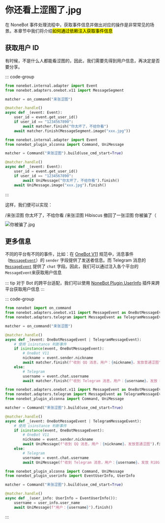 <script setup>
import { ref } from 'vue'

let cheated = ref(false)
</script>

# 你还看上涩图了.jpg

在 NoneBot 事件处理流程中，获取事件信息并做出对应的操作是非常常见的场景。本章节中我们将介绍<Mark>如何通过依赖注入获取事件信息</Mark>

## 获取用户 ID

有时候，不是什么人都能看涩图的，因此，我们需要先得到用户信息，再决定是否要分享。

::: code-group

```py [NoneBot Native]
from nonebot.internal.adapter import Event
from nonebot.adapters.onebot.v11 import MessageSegment

matcher = on_command("来张涩图")

@matcher.handle()
async def _(event: Event):
    user_id = event.get_user_id()
    if user_id == "1234567890":
        await matcher.finish("你太坏了，不给你看")
    await matcher.finish(MessageSegment.image("xxx.jpg"))
```

```py [NoneBot Alconna]
from nonebot.internal.adapter import Event
from nonebot_plugin_alconna import Command, UniMessage

matcher = Command("来张涩图").build(use_cmd_start=True)

@matcher.handle()
async def _(event: Event):
    user_id = event.get_user_id()
    if user_id == "1234567890":
        await UniMessage("你太坏了，不给你看").finish()
    await UniMessage.image("xxx.jpg").finish()
```

:::

这样，我们便可以实现：

<chat-window title="NoneBot Console">
  <chat-msg name="Komorebi（ID:1234567890）" avatar="/avatar/komorebi.webp" onright>/来张涩图</chat-msg>
  <chat-msg name="Hibiscus" tag="机器人" avatar="/avatar/hibiscus.webp">你太坏了，不给你看</chat-msg>
  <chat-msg name="NCBM" avatar="/avatar/ncbm.webp">/来张涩图</chat-msg>
  <chat-img
    name="Hibiscus"
    tag="机器人"
    avatar="/avatar/hibiscus.webp"
    src="/images/guide/shining-1.png"
    @click="cheated = true"
    v-if="cheated == false"
  ></chat-img>
  <chat-toast v-if="cheated == true">Hibiscus 撤回了一张涩图</chat-toast>
  <chat-msg v-if="cheated == true" name="Hibiscus" tag="机器人" avatar="/avatar/hibiscus.webp">你被骗了（
      <!-- <chat-img src="/images/guide/cheated.jpg"></chat-img> -->
    <img src="/images/guide/cheated.jpg" style="margin-top: 10px" alt="你被骗了.jpg"/>
  </chat-msg>
</chat-window>

## 更多信息

不同的平台有不同的事件，比如：在 [OneBot V11](https://github.com/botuniverse/onebot-11) 规范中，消息事件（[`MessageEvent`](https://github.com/botuniverse/onebot-11/blob/master/event/message.md)）的 `sender` 字段提供了发送者信息。而 Telegram 消息的 [`MessageEvent`](https://core.telegram.org/bots/api#chat) 提供了 `chat` 字段。因此，我们可以通过注入各个平台的 `MessageEvent`来获取用户信息

::: tip
对于 Bot 的跨平台适配，我们可以使用 [NoneBot Plugin UserInfo](https://github.com/noneplugin/nonebot-plugin-userinfo) 插件来跨平台获取用户信息
:::

::: code-group

```py [NoneBot Native]
from nonebot import on_command
from nonebot.adapters.onebot.v11 import MessageEvent as OneBotMessageEvent
from nonebot.adapters.telegram import MessageEvent as TelegramMessageEvent

matcher = on_command("来张涩图")

@matcher.handle()
async def _(event: OneBotMessageEvent | TelegramMessageEvent):
    # 使用 isinstance 判断事件
    if isinstance(event, OneBotMessageEvent):
        # OneBot V11
        nickname = event.sender.nickname
        await matcher.finish(f"收到 QQ 消息，用户：{nickname}。发放普通涩图")
    else:
        # Telegram
        username = event.chat.username
        await matcher.finish(f"收到 Telegram 消息，用户：{username}。发放 R18G")
```

```py [NoneBot Alconna]
from nonebot.adapters.onebot.v11 import MessageEvent as OneBotMessageEvent
from nonebot.adapters.telegram import MessageEvent as TelegramMessageEvent
from nonebot_plugin_alconna import Command, UniMessage

matcher = Command("来张涩图").build(use_cmd_start=True)

@matcher.handle()
async def _(event: OneBotMessageEvent | TelegramMessageEvent):
    # 使用 isinstance 判断事件
    if isinstance(event, OneBotMessageEvent):
        # OneBot V11
        nickname = event.sender.nickname
        await UniMessage(f"收到 QQ 消息，用户：{nickname}。发放普通涩图").finish()
    else:
        # Telegram
        username = event.chat.username
        await UniMessage(f"收到 Telegram 消息，用户：{username}。发放 R18G").finish()
```

```py [Alconna + UserInfo]
from nonebot_plugin_alconna import Command, UniMessage
from nonebot_plugin_userinfo import EventUserInfo, UserInfo

matcher = Command("来张涩图").build(use_cmd_start=True)

@matcher.handle()
async def _(user_info: UserInfo = EventUserInfo()):
    username = user_info.user_name
    await UniMessage(f"用户：{username}").finish()
```

:::
